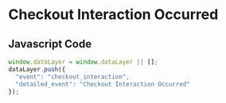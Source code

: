 # Checkout Interaction Occurred

### 

## Javascript Code
```js
window.dataLayer = window.dataLayer || [];
dataLayer.push({
  "event": "checkout_interaction",
  "detailed_event": "Checkout Interaction Occurred"
});
```








